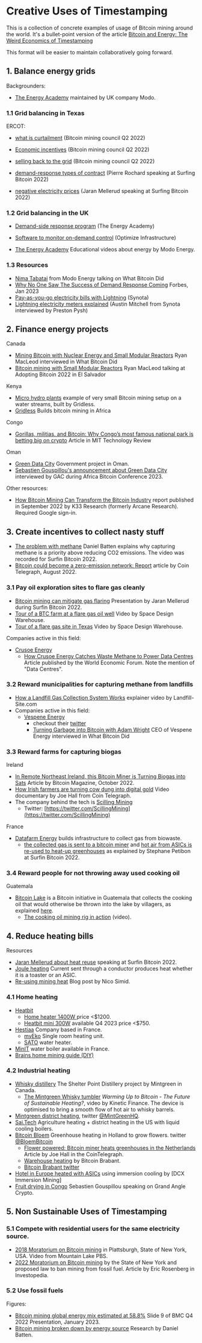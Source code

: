 # Creative Uses of Timestamping

This is a collection of concrete examples of usage of Bitcoin mining around the world. It's a bullet-point version of the article [Bitcoin and Energy: The Weird Economics of Timestamping](https://www.opcodeconsulting.com/post/the-weird-economics-of-timestamping)

This format will be easier to maintain collaboratively going forward. 


## 1. Balance energy grids 

Backgrounders:
- [The Energy Academy](https://platform.modo.energy/phase/channels?wchannelid=wy5tng1x36) maintained by UK company Modo.


### 1.1 Grid balancing in Texas


ERCOT:


 - [what is curtailment](https://youtu.be/9ISSe8A3pVc?t=1132) (Bitcoin mining council Q2 2022)

 - [Economic incentives](https://youtu.be/9ISSe8A3pVc?t=1370) (Bitcoin mining council Q2 2022)

 - [selling back to the grid](https://youtu.be/9ISSe8A3pVc?t=1466) (Bitcoin mining council Q2 2022)

 - [demand-response types of contract](https://youtu.be/9ISSe8A3pVc?t=1466) (Pierre Rochard speaking at Surfing Bitcoin 2022)

 - [negative electricity prices](https://youtu.be/oS1FGdngXVs?t=5987) (Jaran Mellerud speaking at Surfing Bitcoin 2022)


### 1.2 Grid balancing in the UK

- [Demand-side response program](https://platform.modo.energy/phase/channels?wchannelid=wy5tng1x36&wmediaid=tjkmc4fldw) (The Energy Academy)

- [Software to monitor on-demand control](https://optimizeinfrastructure.com/) (Optimize Infrastructure)

- [The Energy Academy](https://platform.modo.energy/phase/channels?wchannelid=wy5tng1x36) Educational videos about energy by Modo Energy.

### 1.3 Resources

- [Nima Tabatai](https://youtu.be/uMO28OP0EWg) from Modo Energy talking on What Bitcoin Did
- [Why No One Saw The Success of Demand Response Coming](https://www.forbes.com/sites/jemmagreen/2023/01/27/why-no-one-saw-the-success-of-demand-response-coming) Forbes, Jan 2023
- [Pay-as-you-go electricity bills with Lightning](https://www.synota.io/) (Synota)
- [Lightning electricity meters explained](https://youtu.be/kvVsguudUaE) (Austin Mitchell from Synota interviewed by Preston Pysh)


## 2. Finance energy projects

Canada
- [Mining Bitcoin with Nuclear Energy and Small Modular Reactors](https://youtu.be/6UdJ1Ak7Els) Ryan MacLeod interviewed in What Bitcoin Did
- [Bitcoin mining with Small Modular Reactors](https://youtu.be/oA_mS--TaUw) Ryan MacLeod talking at Adopting Bitcoin 2022 in El Salvador

Kenya
- [Micro hydro plants](https://twitter.com/hash_bender/status/1577354828551962624) example of very small Bitcoin mining setup on a water streams, built by Gridless.
- [Gridless](https://twitter.com/GridlessCompute) Builds bitcoin mining in Africa

Congo
- [Gorillas, militias, and Bitcoin: Why Congo’s most famous national park is betting big on crypto](https://www.technologyreview.com/2023/01/13/1066820/cryptocurrency-bitcoin-mining-congo-virunga-national-park/) Article in MIT Technology Review

Oman
- [Green Data City](https://www.greendatacityoman.com/) Government project in Oman.
- [Sebastien Gouspillou's announcement about Green Data City](https://youtu.be/iPJO9qThdIw?t=359) interviewed by GAC during Africa Bitcoin Conference 2023.

Other resources:
- [How Bitcoin Mining Can Transform the Bitcoin Industry](https://k33.com/research/reports/industry-reports/how-bitcoin-mining-can-transform-the-energy-industry) report published in September 2022 by K33 Research (formerly Arcane Research). Required Google sign-in.


## 3. Create incentives to collect nasty stuff

- [The problem with methane](https://youtu.be/oS1FGdngXVs?t=2898) Daniel Batten explains why capturing methane is a priority above reducing CO2 emissions. The video was recorded for Surfin Bitcoin 2022.
- [Bitcoin could become a zero-emission network: Report](https://cointelegraph.com/news/bitcoin-could-become-a-zero-emission-network-report) article by Coin Telegraph, August 2022.


### 3.1 Pay oil exploration sites to flare gas cleanly

- [Bitcoin mining can mitigate gas flaring](https://youtu.be/oS1FGdngXVs?t=6280) Presentation by Jaran Mellerud during Surfin Bitcoin 2022.
- [Tour of a BTC farm at a flare gas oil well](https://www.youtube.com/watch?v=90ToBZ0PNqc) Video by Space Design Warehouse.
- [Tour of a flare gas site in Texas](https://youtu.be/-MagKdbx_NY) Video by Space Design Warehouse.

Companies active in this field:
- [Crusoe Energy](https://www.crusoeenergy.com/digital-flare-mitigation)
    - [How Crusoe Energy Catches Waste Methane to Power Data Centres](https://www.weforum.org/videos/this-start-up-catches-waste-methane-to-power-data-centres) Article published by the World Economic Forum. Note the mention of "Data Centres".


### 3.2 Reward municipalities for capturing methane from landfills

- [How a Landfill Gas Collection System Works](https://youtu.be/W3VayVWUrGM) explainer video by Landfill-Site.com
- Companies active in this field:
    - [Vespene Energy](https://vespene.energy/) 
       - checkout their [twitter](https://twitter.com/Vespene_Energy)
       - [Turning Garbage into Bitcoin with Adam Wright](https://www.youtube.com/watch?v=lCkHEqxDsYQ) CEO of Vespene Energy interviewed in What Bitcoin Did


### 3.3 Reward farms for capturing biogas 

Ireland
- [In Remote Northeast Ireland, this Bitcoin Miner is Turning Biogas into Sats](https://bitcoinmagazine.com/business/profiting-on-biogas-with-bitcoin-mining) Article by Bitcoin Magazine, October 2022.
- [How Irish farmers are turning cow dung into digital gold](https://www.youtube.com/watch?v=xkVOJAWP688) Video documentary by Joe Hall from Coin Telegraph.
- The company behind the tech is [Scilling Mining](https://www.scillingmining.com/)
  - Twitter: [https://twitter.com/ScillingMining](https://twitter.com/ScillingMining)

France
- [Datafarm Energy](https://datafarmenergy.com/en/home-en/) builds infrastructure to collect gas from biowaste.
  - [the collected gas is sent to a bitcoin miner](https://youtu.be/q_rXb5x-DjQ?t=61) and [hot air from ASICs is re-used to heat-up greenhouses](https://youtu.be/q_rXb5x-DjQ?t=1845) as explained by Stephane Petibon at Surfin Bitcoin 2022. 

### 3.4 Reward people for not throwing away used cooking oil

Guatemala
- [Bitcoin Lake](https://twitter.com/LakeBitcoin) is a Bitcoin initiative in Guatemala that collects the cooking oil that would otherwise be thrown into the lake by villagers, as explained [here](https://twitter.com/namcios/status/1572705863252561922?s=46&t=B8L3kXZVJxzq4AJvktjj8Q).
  - [The cooking oil mining rig in action](https://twitter.com/DocumentingBTC/status/1570029184675901441) (video).   


## 4. Reduce heating bills

Resources
- [Jaran Mellerud about heat reuse](https://youtu.be/oS1FGdngXVs?t=6333) speaking at Surfin Bitcoin 2022.
- [Joule heating](https://en.wikipedia.org/wiki/Joule_heating) Current sent through a conductor produces heat whether it is a toaster or an ASIC.
- [Re-using mining heat](https://nicosmid.substack.com/p/re-using-mining-heat?r=1id316&utm_campaign=post&utm_medium=web) Blog post by Nico Simid.

### 4.1 Home heating

- [Heatbit](https://heatbit.com/#product-mob)
  - [Home heater 1400W ](https://twitter.com/heatbit_com/status/1641818109832036354?s=20) price <$1200.
  - [Heatbit mini 300W](https://twitter.com/heatbit_com/status/1647191913789812736?s=20) available Q4 2023 price <$750.
- [Hestiaa](https://hestiia.com/en) Company based in France.
  - [myEko](https://hestiia.com/en/myEko) Single room heating unit.
  - [SATO](https://hestiia.com/en/blog/the-incredible-story-of-sato) water heater.
- [MinIT](https://www.minit.tresorio.com/) water boiler available in France.
- [Brains home mining guide (DIY)](https://braiins.com/blog/guide-home-hvac-heating-bitcoin-mining)


### 4.2 Industrial heating

- [Whisky distillery](https://mintgreen.co/projects/shelter-point-distillery/) The Shelter Point Distillery project by Mintgreen in Canada.
  - [The Mintgreen Whisky tumbler](https://www.youtube.com/watch?v=nTRdmYX-0h8&t=259s) *Warming Up to Bitcoin - The Future of Sustainable Heating?*, video by Kinetic Finance. The device is optimised to bring a smooth flow of hot air to whisky barrels.
- [Mintgreen district heating](https://mintgreen.co/#projects), twitter [@MintGreenHQ](https://twitter.com/MintGreenHQ). 
- [Sai.Tech](https://sai.tech/) Agriculture heating + district heating in the US with liquid cooling boilers.
- [Bitcoin Bloem](http://www.bitcoinbloem.com/) Greenhouse heating in Holland to grow flowers. twitter [@BloemBitcoin](https://twitter.com/bloembitcoin)
  - [Flower powered: Bitcoin miner heats greenhouses in the Netherlands](https://cointelegraph.com/news/flower-powered-bitcoin-miner-heats-greenhouses-in-the-netherlands) Article by Joe Hall in the CoinTelegraph.
  - [Warehouse heating](https://twitter.com/bitcoinbrabant/status/1577644318399029250) by Bitcoin Brabant.
  - [Bitcoin Brabant twitter](https://twitter.com/BitcoinBrabant)
 - [Hotel in Europe heated with ASICs](https://twitter.com/DCX_Immersion) using immersion cooling by [DCX Immersion Mining]
 - [Fruit drying in Congo](https://www.youtube.com/watch?v=Wv-TlzCyYOY&t=653s) Sebastien Gouspillou speaking on Grand Angle Crypto.


## 5. Non Sustainable Uses of Timestamping
 
### 5.1 Compete with residential users for the same electricity source. 

- [2018 Moratorium on Bitcoin mining](https://youtu.be/-M6222N2_O8) in Plattsburgh, State of New York, USA. Video from Mountain Lake PBS. 
- [2022 Moratorium on Bitcoin mining](https://www.investopedia.com/crypto-mining-ban-5409564) by the State of New York and proposed law to ban mining from fossil fuel. Article by Eric Rosenberg in Investopedia.

### 5.2 Use fossil fuels

Figures:
- [Bitcoin mining global energy mix estimated at 58.8%](https://bitcoinminingcouncil.com/wp-content/uploads/2023/01/BMC-Q4-2022-Presentation.pdf) Slide 9 of BMC Q4 2022 Presentation, January 2023.
- [Bitcoin mining broken down by energy source](https://batcoinz.com/bitcoin-by-energy-source/) Research by Daniel Batten.


